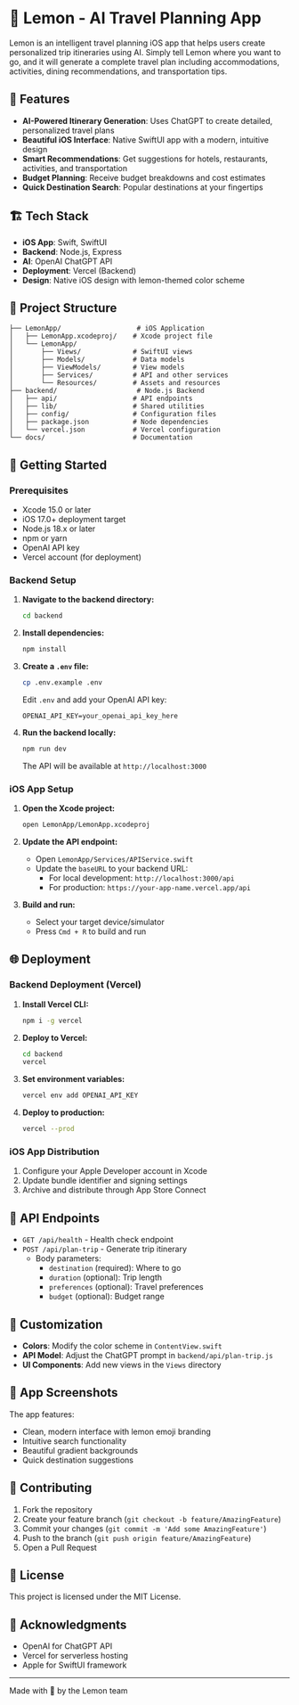 # 🍋 Lemon - AI Travel Planning App

Lemon is an intelligent travel planning iOS app that helps users create personalized trip itineraries using AI. Simply tell Lemon where you want to go, and it will generate a complete travel plan including accommodations, activities, dining recommendations, and transportation tips.

## 🌟 Features

- **AI-Powered Itinerary Generation**: Uses ChatGPT to create detailed, personalized travel plans
- **Beautiful iOS Interface**: Native SwiftUI app with a modern, intuitive design
- **Smart Recommendations**: Get suggestions for hotels, restaurants, activities, and transportation
- **Budget Planning**: Receive budget breakdowns and cost estimates
- **Quick Destination Search**: Popular destinations at your fingertips

## 🏗️ Tech Stack

- **iOS App**: Swift, SwiftUI
- **Backend**: Node.js, Express
- **AI**: OpenAI ChatGPT API
- **Deployment**: Vercel (Backend)
- **Design**: Native iOS design with lemon-themed color scheme

## 📁 Project Structure

```
├── LemonApp/                   # iOS Application
│   ├── LemonApp.xcodeproj/    # Xcode project file
│   └── LemonApp/
│       ├── Views/             # SwiftUI views
│       ├── Models/            # Data models
│       ├── ViewModels/        # View models
│       ├── Services/          # API and other services
│       └── Resources/         # Assets and resources
├── backend/                    # Node.js Backend
│   ├── api/                   # API endpoints
│   ├── lib/                   # Shared utilities
│   ├── config/                # Configuration files
│   ├── package.json           # Node dependencies
│   └── vercel.json            # Vercel configuration
└── docs/                      # Documentation

```

## 🚀 Getting Started

### Prerequisites

- Xcode 15.0 or later
- iOS 17.0+ deployment target
- Node.js 18.x or later
- npm or yarn
- OpenAI API key
- Vercel account (for deployment)

### Backend Setup

1. **Navigate to the backend directory:**
   ```bash
   cd backend
   ```

2. **Install dependencies:**
   ```bash
   npm install
   ```

3. **Create a `.env` file:**
   ```bash
   cp .env.example .env
   ```
   Edit `.env` and add your OpenAI API key:
   ```
   OPENAI_API_KEY=your_openai_api_key_here
   ```

4. **Run the backend locally:**
   ```bash
   npm run dev
   ```
   The API will be available at `http://localhost:3000`

### iOS App Setup

1. **Open the Xcode project:**
   ```bash
   open LemonApp/LemonApp.xcodeproj
   ```

2. **Update the API endpoint:**
   - Open `LemonApp/Services/APIService.swift`
   - Update the `baseURL` to your backend URL:
     - For local development: `http://localhost:3000/api`
     - For production: `https://your-app-name.vercel.app/api`

3. **Build and run:**
   - Select your target device/simulator
   - Press `Cmd + R` to build and run

## 🌐 Deployment

### Backend Deployment (Vercel)

1. **Install Vercel CLI:**
   ```bash
   npm i -g vercel
   ```

2. **Deploy to Vercel:**
   ```bash
   cd backend
   vercel
   ```

3. **Set environment variables:**
   ```bash
   vercel env add OPENAI_API_KEY
   ```

4. **Deploy to production:**
   ```bash
   vercel --prod
   ```

### iOS App Distribution

1. Configure your Apple Developer account in Xcode
2. Update bundle identifier and signing settings
3. Archive and distribute through App Store Connect

## 🔑 API Endpoints

- `GET /api/health` - Health check endpoint
- `POST /api/plan-trip` - Generate trip itinerary
  - Body parameters:
    - `destination` (required): Where to go
    - `duration` (optional): Trip length
    - `preferences` (optional): Travel preferences
    - `budget` (optional): Budget range

## 🎨 Customization

- **Colors**: Modify the color scheme in `ContentView.swift`
- **API Model**: Adjust the ChatGPT prompt in `backend/api/plan-trip.js`
- **UI Components**: Add new views in the `Views` directory

## 📱 App Screenshots

The app features:
- Clean, modern interface with lemon emoji branding
- Intuitive search functionality
- Beautiful gradient backgrounds
- Quick destination suggestions

## 🤝 Contributing

1. Fork the repository
2. Create your feature branch (`git checkout -b feature/AmazingFeature`)
3. Commit your changes (`git commit -m 'Add some AmazingFeature'`)
4. Push to the branch (`git push origin feature/AmazingFeature`)
5. Open a Pull Request

## 📄 License

This project is licensed under the MIT License.

## 🙏 Acknowledgments

- OpenAI for ChatGPT API
- Vercel for serverless hosting
- Apple for SwiftUI framework

---

Made with 🍋 by the Lemon team